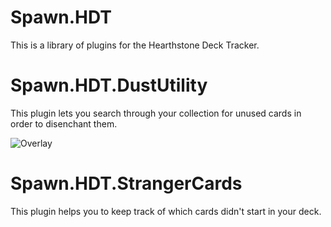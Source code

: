# Spawn.HDT
This is a library of plugins for the Hearthstone Deck Tracker.

# Spawn.HDT.DustUtility
This plugin lets you search through your collection for unused cards in order to disenchant them.

![Overlay](http://i.imgur.com/Ezf0oMH.png)

# Spawn.HDT.StrangerCards
This plugin helps you to keep track of which cards didn't start in your deck.
